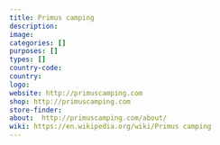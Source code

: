 ```yaml
---
title: Primus camping
description:
image:
categories: []
purposes: []
types: []
country-code:
country:
logo:
website: http://primuscamping.com
shop: http://primuscamping.com
store-finder:
about:  http://primuscamping.com/about/
wiki: https://en.wikipedia.org/wiki/Primus camping
---
```

